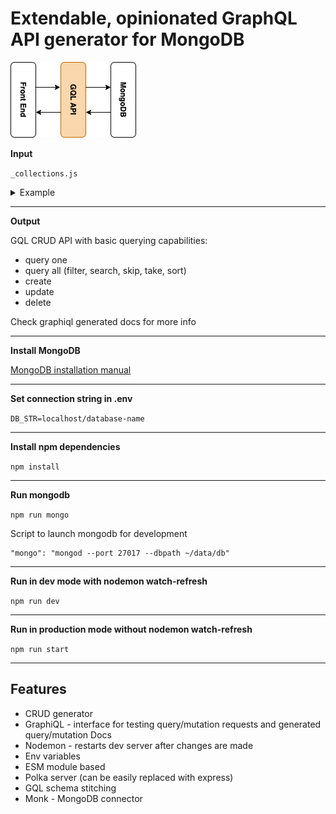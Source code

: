 # Extendable, opinionated GraphQL API generator for MongoDB

![Graphql generator](graphql-api-generator.png)

**Input**

```_collections.js```

<details>
  <summary>Example</summary>  

```
[{
  "collection": "Author",
  "fields": [
    {
      "name": "firstName",
      "type": "String",
    },
    {
      "name": "lastName",
      "type": "String",
    },
    {
      "name": "posts",
      "type": "[Post]",
    },
  ]
}, {
  "collection": "Post",
  "fields": [
    {
      "name": "title",
      "type": "String",
    },
    {
      "name": "author",
      "type": "Author",
    },
    {
      "name": "votes",
      "type": "Int",
    },
  ]
}]
```
</details> 
  
---

**Output**

GQL CRUD API with basic querying capabilities:

- query one
- query all (filter, search, skip, take, sort)
- create
- update
- delete

Check graphiql generated docs for more info

---

**Install MongoDB**

[MongoDB installation manual](https://docs.mongodb.com/manual/installation/)

---

**Set connection string in .env**

```DB_STR=localhost/database-name```

---
**Install npm dependencies**

```npm install```

---

**Run mongodb**

```npm run mongo```

Script to launch mongodb for development  

```
"mongo": "mongod --port 27017 --dbpath ~/data/db"
```

---

**Run in dev mode with nodemon watch-refresh**

```npm run dev```

---

**Run in production mode without nodemon watch-refresh**

```npm run start```

---

## Features

* CRUD generator
* GraphiQL - interface for testing query/mutation requests and generated query/mutation Docs
* Nodemon - restarts dev server after changes are made
* Env variables
* ESM module based
* Polka server (can be easily replaced with express)
* GQL schema stitching
* Monk - MongoDB connector
